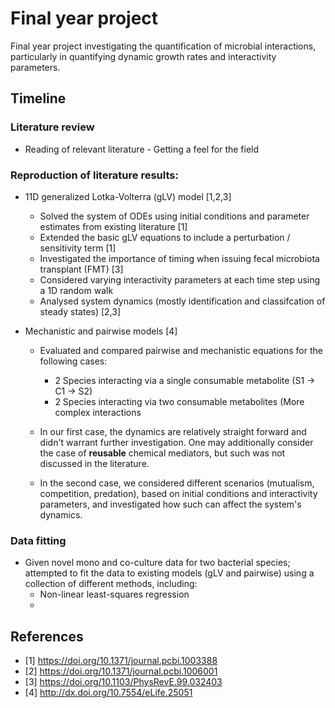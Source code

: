# Final year project
Final year project investigating the quantification of microbial interactions, particularly in quantifying dynamic growth rates and interactivity parameters. 

## Timeline

### Literature review
- Reading of relevant literature - Getting a feel for the field
### Reproduction of literature results:
- 11D generalized Lotka-Volterra (gLV) model [1,2,3]
  - Solved the system of ODEs using initial conditions and parameter estimates from existing literature [1]
  - Extended the basic gLV equations to include a perturbation / sensitivity term [1]
  - Investigated the importance of timing when issuing fecal microbiota transplant (FMT) [3]
  - Considered varying interactivity parameters at each time step using a 1D random walk
  - Analysed system dynamics (mostly identification and classifcation of steady states) [2,3]
  
 - Mechanistic and pairwise models [4]
    - Evaluated and compared pairwise and mechanistic equations for the following cases:
      - 2 Species interacting via a single consumable metabolite (S1 -> C1 -> S2)
      - 2 Species interacting via two consumable metabolites (More complex interactions

     - In our first case, the dynamics are relatively straight forward and didn't warrant further investigation. One may additionally consider the case of **reusable** chemical mediators, but such was not discussed in the literature.
     - In the second case, we considered different scenarios (mutualism, competition, predation), based on initial conditions and interactivity parameters, and investigated how such can affect the system's dynamics.
     
### Data fitting
- Given novel mono and co-culture data for two bacterial species; attempted to fit the data to existing models (gLV and pairwise) using a collection of different methods, including:
  - Non-linear least-squares regression
  -
 
 
 
 ## References
 - [1] https://doi.org/10.1371/journal.pcbi.1003388
 - [2] https://doi.org/10.1371/journal.pcbi.1006001
 - [3] https://doi.org/10.1103/PhysRevE.99.032403
 - [4] http://dx.doi.org/10.7554/eLife.25051
 
